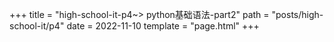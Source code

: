 +++
title = "high-school-it-p4~> python基础语法-part2" 
path = "posts/high-school-it/p4"
date = 2022-11-10
template = "page.html"
+++
